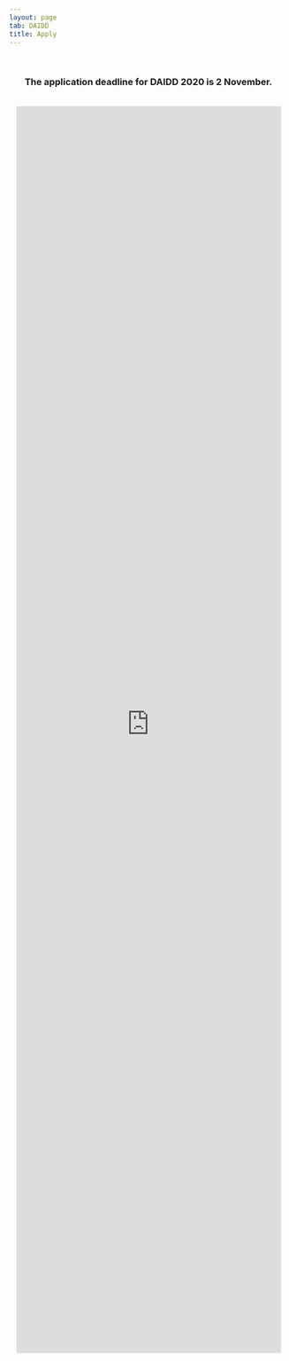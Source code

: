 ```yaml
---
layout: page
tab: DAIDD
title: Apply
---
```

<div align="center">
<br>
<h3>The application deadline for DAIDD 2020 is 2 November.</h3>
<br>
<iframe src="https://survey.az1.qualtrics.com/jfe/form/SV_5AYDTrORkRFDoGN" width="95%" height="2250" frameborder="0" marginheight="0" marginwidth="0">Loading...</iframe>
</div>

